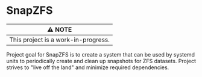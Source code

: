 # SnapZFS

| :warning: **NOTE** |
|--|
| This project is a work-in-progress. |

Project goal for SnapZFS is to create a system that can be used by systemd units to periodically create and clean up snapshots for ZFS datasets. Project strives to "live off the land" and minimize required dependencies.
